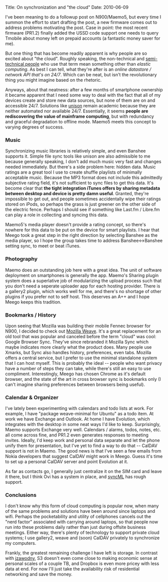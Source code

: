 Title: On synchronization and "the cloud"
Date: 2010-06-09

I've been meaning to do a followup post on N900/Maemo5, but every time I
summon the effort to start drafting the post, a new firmware comes out to
address problems motivating the post. Case in point: the most recent firmware
(PR1.2) finally added the USSD code support one needs to query Tmobile about
money left on prepaid accounts (a fantastic money saver for me).

But one thing that has become readily apparent is why people are so excited
about "the cloud". Roughly speaking, the non-technical and [semi-technical
people][1] who use that term mean something other than _elastic computing_. As
best I can tell, what they're after is an _online datastore / network API
that's on 24/7_. Which can be neat, but isn't the revolutionary thing you
might imagine based on the rhetoric.

Anyways, about that neatness: after a few months of smartphone ownership it
became apparent that I need some way to deal with the fact that all of my
devices create and store new data sources, but none of them are on and
accessible 24/7. Solutions like [unison][2] remain academic because they are
neither automated nor available 24/7. Essentially, it seems **people are
rediscovering the value of mainframe computing**, but with redundancy and
graceful degradation to offline mode. Maemo5 meets this concept to varying
degrees of success.

### Music

Synchronizing music libraries is relatively simple, and even Banshee supports
it. Simple file sync tools like unison are also admissible to me because
generally speaking, I don't add much music very fast and changes needed
immediately. But there's a side problem here: hidden data. Music ratings are a
great tool I use to create shuffle playlists of minimally acceptable music.
Because the MP3 format does not include this admittedly subjective rating
field, it's not sufficient to sync files to get this data. It's become clear
that **the tight integration iTunes offers by sharing metadata between desktop
and device is pretty damn useful**. Granted, they're impossible to get out,
and people sometimes accidentally wipe their ratings stored on iPods, so
perhaps the grass is just greener on the other side of the electric fence.
Perhaps I should see if something like Last.fm / Libre.fm can play a role in
collecting and syncing this data.

Maemo5's media player doesn't provide a rating concept, so there's nowhere for
this data to be put on the device for smart playlists. I hear that Meego took
a great step in the right direction by selecting Banshee as the media player,
so I hope the group takes time to address Banshee<->Banshee setting sync, to
meet or beat iTunes.

### Photography

Maemo does an outstanding job here with a great idea. The unit of software
deployment on smartphones is generally the app. Maemo's Sharing plugin system
does a superlative job of modularizing the upload process such that you don't
need a seperate uploader app for each hosting provider. There is a gallery2
plugin, which works well for me, and there's no shortage of other plugins if
you prefer not to self host. This deserves an A++ and I hope Meego keeps this
tradition.

### Bookmarks / History

Upon seeing that Mozilla was building their mobile Fennec browser for N900, I
decided to check out [Mozilla Weave][3]. It's a great replacement for an old
tool that was popular and canceled before the term "cloud" was cool: Google
Browser Sync. They've since rebranded it Mozilla Sync which maybe indicates
more clearly what the product does. Many people use Xmarks, but Sync also
handles history, preferences, even tabs. Mozilla offers a central service, but
I prefer to use the minimal standalone system that I can host myself. This is
probably the ideal -- people who want privacy have a number of steps they can
take, while there's still an easy to use compliment. Interestingly, Meego has
chosen Chrome as it's default browser, and the state of the art in cross
browser sync is bookmarks only (I can't imagine sharing preferences between
browsers being useful).

### Calendar & Organizer

I've lately been experimenting with calendars and todo lists at work. For
example, I have "package weave-minimal for Ubuntu" as a todo item. At work we
have Exchange and Outlook. At home I have Evolution, which integrates with the
desktop in some neat ways I'd like to keep. Surprisingly, Maemo supports
Exchange very well. Calendars / alarms, todos, notes, etc. all come across
fine, and PR1.2 even generates responses to meeting invites. Ideally, I'd keep
work and personal data separate and let the phone unify them for presentation,
but I've yet to find a way to do that -- CalDAV support is not in Maemo. The
good news is that I've seen a few emails from Nokia developers that suggest
CalDAV might work in Meego. Guess it's time to set up a personal CalDAV server
and point Evolution at it.

As far as contacts go, I generally just centralize it on the SIM card and
leave it there, but I think Ovi has a system in place, and [syncML][4] has
rough support.

### Conclusions

I don't know why this form of cloud computing is popular now, when many of the
same problems and solutions have been around since laptops and wifi. Perhaps
the pocketability and utility of cellphones cancels out the "nerd factor"
associated with carrying around laptops, so that people now run into these
problems daily rather than just during offsite business meetings. Either way,
there's plenty of technology to support private cloud systems; I use gallery2,
weave and (soon) CalDAV privately to synchronize my computers.

Frankly, the greatest remaining challenge I have left is storage. In contrast
with [jzawodny][5], S3 doesn't even come close to making economic sense at
personal scales of a couple TB, and Dropbox is even more pricey with less data
at end. For now I'll just take the availability risk of residential networking
and save the money.

   [1]: https://sites.google.com/site/traininginthecloud/

   [2]: http://www.cis.upenn.edu/~bcpierce/unison/

   [3]: //pwnguin.net/weave-synchronization.html

   [4]: http://wiki.maemo.org/Sync

   [5]: http://jeremy.zawodny.com/blog/archives/007624.html

